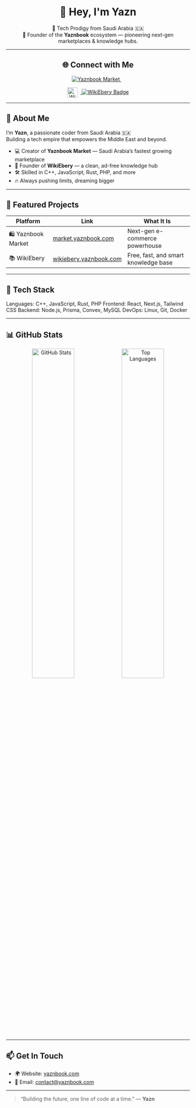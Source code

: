<h1 align="center">👋 Hey, I'm Yazn</h1>
<p align="center">
  🧠 Tech Prodigy from Saudi Arabia 🇸🇦<br/>
  🚀 Founder of the <b>Yaznbook</b> ecosystem — pioneering next-gen marketplaces & knowledge hubs.
</p>

---

<h2 align="center">🌐 Connect with Me</h2>
<p align="center">
  <a href="https://market.yaznbook.com/profile/1" target="_blank" rel="noopener noreferrer">
    <img alt="Yaznbook Market" src="https://img.shields.io/badge/🛍️%20Yaznbook%20Market-Visit-blue?style=for-the-badge&logo=amazonaws&logoColor=white" />
  </a>
  &nbsp;&nbsp;
<p align="center">
  <a href="https://wikiebery.yaznbook.com/profile/1" target="_blank" rel="noopener noreferrer">
    <img alt="WikiEbery Logo" src="https://wikiebery.yaznbook.com/logo.png" width="28" style="vertical-align: middle; margin-right: 8px;" />
    <img alt="WikiEbery Badge" src="https://img.shields.io/badge/%20Wikiebery-See-green?style=for-the-badge&logo=wikipedia&logoColor=white" />
  </a>
</p>

</p>

---

## 🚀 About Me

I’m **Yazn**, a passionate coder from Saudi Arabia 🇸🇦  
Building a tech empire that empowers the Middle East and beyond.  

- 💻 Creator of **Yaznbook Market** — Saudi Arabia’s fastest growing marketplace  
- 📖 Founder of **WikiEbery** — a clean, ad-free knowledge hub  
- 🛠 Skilled in C++, JavaScript, Rust, PHP, and more  
- 🔥 Always pushing limits, dreaming bigger  

---

## 🌟 Featured Projects

| Platform           | Link                                         | What It Is                         |
|--------------------|----------------------------------------------|----------------------------------|
| 🛍️ Yaznbook Market  | [market.yaznbook.com](https://market.yaznbook.com) | Next-gen e-commerce powerhouse   |
| 📚 WikiEbery        | [wikiebery.yaznbook.com](https://wikiebery.yaznbook.com) | Free, fast, and smart knowledge base |

---

## 🧰 Tech Stack
Languages: C++, JavaScript, Rust, PHP
Frontend: React, Next.js, Tailwind CSS
Backend: Node.js, Prisma, Convex, MySQL
DevOps: Linux, Git, Docker


---

## 📊 GitHub Stats

<p align="center">
  <img src="https://github-readme-stats.vercel.app/api?username=yazn1q3&show_icons=true&theme=radical" alt="GitHub Stats" width="48%" />
  <img src="https://github-readme-stats.vercel.app/api/top-langs/?username=yazn1q3&layout=compact&theme=radical" alt="Top Languages" width="48%" />
</p>

---

## 📫 Get In Touch

- 🌍 Website: [yaznbook.com](https://yaznbook.com)  
- 📧 Email: contact@yaznbook.com  

---

> “Building the future, one line of code at a time.” — **Yazn**

